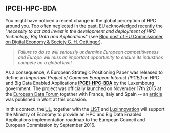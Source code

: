 ## IPCEI-HPC-BDA

You might have noticed a recent change in the global perception of HPC around you.
Too often neglected in the past, EU acknowledged recently the "_necessity to act and invest in the development and deployment of HPC technology, Big Data and Applications_" (see [Blog post of EU Commissioner on Digital Economy & Society G. H. Oettinger](https://ec.europa.eu/commission/2014-2019/oettinger/blog/luxembourg-launches-supercomputing-project_en)).

> _Failure to do so will seriously undermine European competitiveness and Europe will miss an important opportunity to ensure its industries compete on a global level_

As a consequence, A European Strategic Positioning Paper was released to define an _Important Project of Common European Interest (IPCEI)_ on HPC and Big Data Enabled Applications [__IPCEI-HPC-BDA__](http://knowledgebase.e-irg.eu/documents/243153/299805/IPCEI-HPC-BDA.pdf) by the Luxembourg government. 
The project was officially launched on November 17th 2015 at the [European Data Forum](http://2015.data-forum.eu/) together with France, Italy and Spain -- an [article](http://www.wort.lu/de/business/le-luxembourg-aux-manettes-un-superordinateur-a-six-milliards-d-euros-56a5d8890da165c55dc51d19) was published in Wort at this occasion.

In this context, the [UL](http://www.uni.lu), together with the [LIST](http://list.lu) and [Luxinnovation](http://www.luxinnovation.lu/) will support the Ministry of Economy to provide an HPC and Big Data Enabled Applications implementation roadmap to the European Council and European Commission by September 2016.


